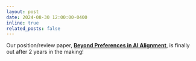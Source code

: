 ```yaml
---
layout: post
date: 2024-08-30 12:00:00-0400
inline: true
related_posts: false
---
```


Our position/review paper, [**Beyond Preferences in AI Alignment**](https://arxiv.org/abs/2408.16984), is finally out after 2 years in the making!
